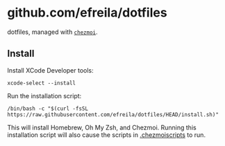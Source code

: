 # github.com/efreila/dotfiles

dotfiles, managed with [`chezmoi`](https://github.com/twpayne/chezmoi).

## Install

Install XCode Developer tools:

```shell
xcode-select --install
```

Run the installation script:

```shell
/bin/bash -c "$(curl -fsSL https://raw.githubusercontent.com/efreila/dotfiles/HEAD/install.sh)"
```

This will install Homebrew, Oh My Zsh, and Chezmoi. Running this installation script will also cause the scripts in [.chezmoiscripts](https://github.com/efreila/dotfiles/tree/main/.chezmoiscripts) to run.